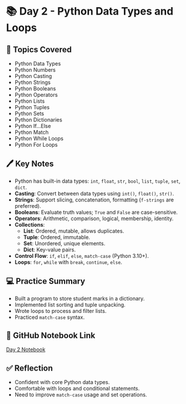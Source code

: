 # 📚 Day 2 - Python Data Types and Loops

## 📌 Topics Covered
- Python Data Types
- Python Numbers
- Python Casting
- Python Strings
- Python Booleans
- Python Operators
- Python Lists
- Python Tuples
- Python Sets
- Python Dictionaries
- Python If...Else
- Python Match
- Python While Loops
- Python For Loops

## 🖊️ Key Notes
- Python has built-in data types: `int`, `float`, `str`, `bool`, `list`, `tuple`, `set`, `dict`.
- **Casting**: Convert between data types using `int()`, `float()`, `str()`.
- **Strings**: Support slicing, concatenation, formatting (`f-strings` are preferred).
- **Booleans**: Evaluate truth values; `True` and `False` are case-sensitive.
- **Operators**: Arithmetic, comparison, logical, membership, identity.
- **Collections**:
  - **List**: Ordered, mutable, allows duplicates.
  - **Tuple**: Ordered, immutable.
  - **Set**: Unordered, unique elements.
  - **Dict**: Key-value pairs.
- **Control Flow**: `if`, `elif`, `else`, `match-case` (Python 3.10+).
- **Loops**: `for`, `while` with `break`, `continue`, `else`.

## 💻 Practice Summary
- Built a program to store student marks in a dictionary.
- Implemented list sorting and tuple unpacking.
- Wrote loops to process and filter lists.
- Practiced `match-case` syntax.

## 🔗 GitHub Notebook Link
[Day 2 Notebook](day2_python_data_types.ipynb)

## ✅ Reflection
- Confident with core Python data types.
- Comfortable with loops and conditional statements.
- Need to improve `match-case` usage and set operations.
